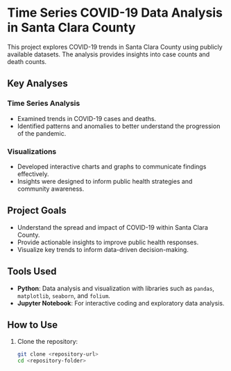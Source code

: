 # Time Series COVID-19 Data Analysis in Santa Clara County  

This project explores COVID-19 trends in Santa Clara County using publicly available datasets. The analysis provides insights into case counts and death counts.  

## Key Analyses  

### Time Series Analysis  
- Examined trends in COVID-19 cases and deaths.  
- Identified patterns and anomalies to better understand the progression of the pandemic.  

### Visualizations  
- Developed interactive charts and graphs to communicate findings effectively.  
- Insights were designed to inform public health strategies and community awareness.  

## Project Goals  
- Understand the spread and impact of COVID-19 within Santa Clara County.  
- Provide actionable insights to improve public health responses.  
- Visualize key trends to inform data-driven decision-making.  

## Tools Used  
- **Python**: Data analysis and visualization with libraries such as `pandas`, `matplotlib`, `seaborn`, and `folium`.  
- **Jupyter Notebook**: For interactive coding and exploratory data analysis.   

## How to Use  
1. Clone the repository:  
   ```bash
   git clone <repository-url>
   cd <repository-folder>



